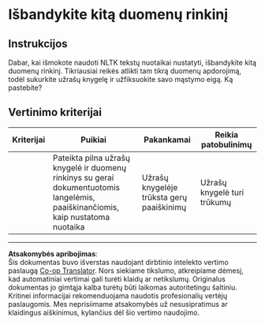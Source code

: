 <!--
CO_OP_TRANSLATOR_METADATA:
{
  "original_hash": "daf144daa552da6a7d442aff6f3e77d8",
  "translation_date": "2025-09-03T19:13:56+00:00",
  "source_file": "6-NLP/5-Hotel-Reviews-2/assignment.md",
  "language_code": "lt"
}
-->
# Išbandykite kitą duomenų rinkinį

## Instrukcijos

Dabar, kai išmokote naudoti NLTK tekstų nuotaikai nustatyti, išbandykite kitą duomenų rinkinį. Tikriausiai reikės atlikti tam tikrą duomenų apdorojimą, todėl sukurkite užrašų knygelę ir užfiksuokite savo mąstymo eigą. Ką pastebite?

## Vertinimo kriterijai

| Kriterijai | Puikiai                                                                                                         | Pakankamai                               | Reikia patobulinimų    |
| ---------- | -------------------------------------------------------------------------------------------------------------- | ---------------------------------------- | ---------------------- |
|            | Pateikta pilna užrašų knygelė ir duomenų rinkinys su gerai dokumentuotomis langelėmis, paaiškinančiomis, kaip nustatoma nuotaika | Užrašų knygelėje trūksta gerų paaiškinimų | Užrašų knygelė turi trūkumų |

---

**Atsakomybės apribojimas**:  
Šis dokumentas buvo išverstas naudojant dirbtinio intelekto vertimo paslaugą [Co-op Translator](https://github.com/Azure/co-op-translator). Nors siekiame tikslumo, atkreipiame dėmesį, kad automatiniai vertimai gali turėti klaidų ar netikslumų. Originalus dokumentas jo gimtąja kalba turėtų būti laikomas autoritetingu šaltiniu. Kritinei informacijai rekomenduojama naudotis profesionalių vertėjų paslaugomis. Mes neprisiimame atsakomybės už nesusipratimus ar klaidingus aiškinimus, kylančius dėl šio vertimo naudojimo.